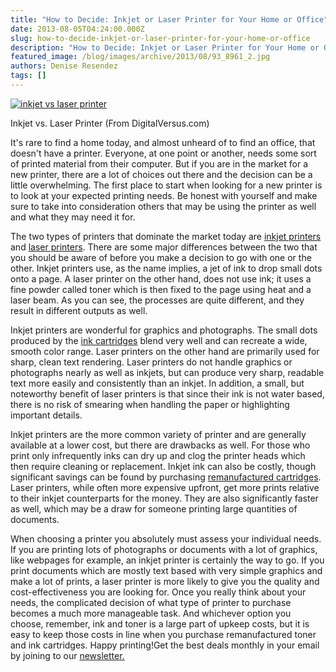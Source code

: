 ```yaml
---
title: "How to Decide: Inkjet or Laser Printer for Your Home or Office"
date: 2013-08-05T04:24:00.000Z
slug: how-to-decide-inkjet-or-laser-printer-for-your-home-or-office
description: "How to Decide: Inkjet or Laser Printer for Your Home or Office"
featured_image: /blog/images/archive/2013/08/93_8961_2.jpg
authors: Denise Resendez
tags: []
---
```


[![inkjet vs laser printer](/blog/images/archive/2013/08/93_8961_2.jpg)](/blog/images/archive/2013/08/93%5F8961%5F2.jpg)

Inkjet vs. Laser Printer (From DigitalVersus.com)

It's rare to find a home today, and almost unheard of to find an office, that doesn't have a printer. Everyone, at one point or another, needs some sort of printed material from their computer. But if you are in the market for a new printer, there are a lot of choices out there and the decision can be a little overwhelming. The first place to start when looking for a new printer is to look at your expected printing needs. Be honest with yourself and make sure to take into consideration others that may be using the printer as well and what they may need it for.

The two types of printers that dominate the market today are [inkjet printers](https://www.tomatoink.com/nsearch/?q=inkjet+printers&Submit=Search) and [laser printers](https://www.tomatoink.com/nsearch/?q=laser+printers&Submit=Search). There are some major differences between the two that you should be aware of before you make a decision to go with one or the other. Inkjet printers use, as the name implies, a jet of ink to drop small dots onto a page. A laser printer on the other hand, does not use ink; it uses a fine powder called toner which is then fixed to the page using heat and a laser beam. As you can see, the processes are quite different, and they result in different outputs as well.

Inkjet printers are wonderful for graphics and photographs. The small dots produced by the [ink cartridges](https://www.tomatoink.com/) blend very well and can recreate a wide, smooth color range. Laser printers on the other hand are primarily used for sharp, clean text rendering. Laser printers do not handle graphics or photographs nearly as well as inkjets, but can produce very sharp, readable text more easily and consistently than an inkjet. In addition, a small, but noteworthy benefit of laser printers is that since their ink is not water based, there is no risk of smearing when handling the paper or highlighting important details.

Inkjet printers are the more common variety of printer and are generally available at a lower cost, but there are drawbacks as well. For those who print only infrequently inks can dry up and clog the printer heads which then require cleaning or replacement. Inkjet ink can also be costly, though significant savings can be found by purchasing [remanufactured cartridges](https://www.tomatoink.com/). Laser printers, while often more expensive upfront, get more prints relative to their inkjet counterparts for the money. They are also significantly faster as well, which may be a draw for someone printing large quantities of documents.

When choosing a printer you absolutely must assess your individual needs. If you are printing lots of photographs or documents with a lot of graphics, like webpages for example, an inkjet printer is certainly the way to go. If you print documents which are mostly text based with very simple graphics and make a lot of prints, a laser printer is more likely to give you the quality and cost-effectiveness you are looking for. Once you really think about your needs, the complicated decision of what type of printer to purchase becomes a much more manageable task. And whichever option you choose, remember, ink and toner is a large part of upkeep costs, but it is easy to keep those costs in line when you purchase remanufactured toner and ink cartridges. Happy printing!Get the best deals monthly in your email by joining to our [newsletter. ](https://www.tomatoink.com/welcome/subscribe)